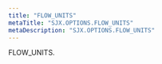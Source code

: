 ```yaml
---
title: "FLOW_UNITS"
metaTitle: "SJX.OPTIONS.FLOW_UNITS"
metaDescription: "SJX.OPTIONS.FLOW_UNITS"
---
```


FLOW_UNITS.